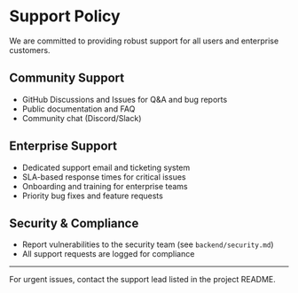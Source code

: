 # Support Policy

We are committed to providing robust support for all users and enterprise customers.

## Community Support
- GitHub Discussions and Issues for Q&A and bug reports
- Public documentation and FAQ
- Community chat (Discord/Slack)

## Enterprise Support
- Dedicated support email and ticketing system
- SLA-based response times for critical issues
- Onboarding and training for enterprise teams
- Priority bug fixes and feature requests

## Security & Compliance
- Report vulnerabilities to the security team (see `backend/security.md`)
- All support requests are logged for compliance

---

For urgent issues, contact the support lead listed in the project README.

